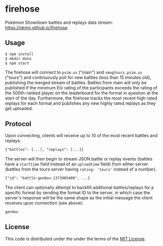 # firehose

Pokémon Showdown battles and replays data stream: https://pkmn.github.io/firehose

## Usage

```sh
$ npm install
$ mkdir data
$ npm start
```

The firehose will connect to `psim.us` ("main") and `smogtours.psim.us` ("tours") and continuously
poll for new battles (less than 15 minutes old), publishing the merged stream of battles. Battles
from main will only be published if the minimum Elo rating of the participants exceeds the rating of
the 500th-ranked player on the leaderboard for the format in question at the start of the day.
Furthermore, the firehose tracks the most recent high rated replays for each format and publishes
any new highly rated replays as they get uploaded.

## Protocol

Upon connecting, clients will receive up to 10 of the most recent battles and replays:

```txt
{"battles": [...], "replays": [...]}
```

The server will then begin to stream JSON battle or replay events (battles have a `starttime` field instead of an `uploadtime` field) from either server (battles from the tours server having `rating: 'tours'` instead of a number).

```txt
{"id": "battle-gen8ou-1373985409", ...}
```

The client can optionally attempt to backfill additional battles/replays for a specific format by
sending the format ID to the server, in which case the server's response will be the same shape as
the initial message the client receives upon connection (see above):

```txt
gen4ou
```

## License

This code is distributed under the under the terms of the [MIT License](LICENSE).
